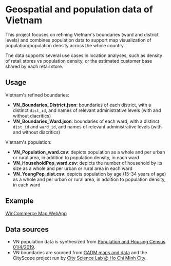 # Geospatial and population data of Vietnam

This project focuses on refining Vietnam's boundaries (ward and district levels) and combines population data to support map visualization of population/population density across the whole country.

The data supports several use cases in location analyses, such as density of retail stores vs population density, or the estimated customer base shared by each retail store.

## Usage

Vietnam's refined boundaries:
- **VN_Boundaries_District.json**: boundaries of each district, with a distinct `dist_id`, and names of relevant administrative levels (with and without diacritics)
- **VN_Boundaries_Ward.json**: boundaries of each ward, with a distinct `dist_id` and `ward_id`, and names of relevant administrative levels (with and without diacritics)

Vietnam's population:
- **VN_Population_ward.csv**: depicts population as a whole and per urban or rural area, in addition to population density, in each ward
- **VN_HouseholdPop_ward.csv**: depicts the number of household by its size as a whole and per urban or rural area in each ward
- **VN_YoungPop_dist.csv**: depicts population by age (15-34 years of age) as a whole and per urban or rural area, in addition to population density, in each ward

## Example

[WinCommerce Map WebApp](https://github.com/hgscarlette/wcmmap-app)

## Data sources

- VN population data is synthesized from [Population and Housing Census 01/4/2019](http://portal.thongke.gov.vn/khodulieudanso2019).
- VN boundaries are sourced from [GADM maps and data](https://gadm.org) and the CityScope project run by [City Science Lab @ Ho Chi Minh City](https://www.media.mit.edu/projects/city-science-lab-ho-chi-minh-city/overview/).
